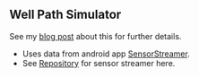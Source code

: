 ## Well Path Simulator

See my [blog post]("https://engrinak.github.io/python/2020/11/17/WellPathSimulator.html") about this for further details.

* Uses data from android app [SensorStreamer]("https://play.google.com/store/apps/details?id=cz.honzamrazek.sensorstreamer&hl=en_US&gl=US").
* See [Repository]("https://github.com/yaqwsx/SensorStreamer") for sensor streamer here.
